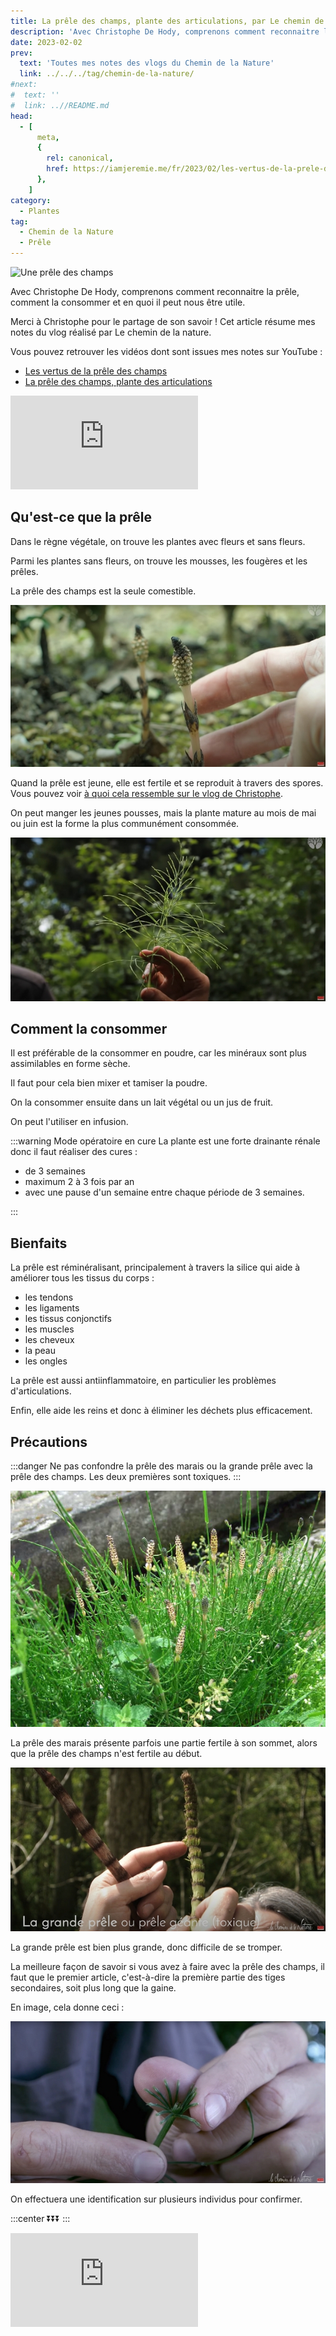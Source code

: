 ```yaml
---
title: La prêle des champs, plante des articulations, par Le chemin de la nature
description: 'Avec Christophe De Hody, comprenons comment reconnaitre la prêle, comment la consommer et en quoi il peut nous être utile.'
date: 2023-02-02
prev:
  text: 'Toutes mes notes des vlogs du Chemin de la Nature'
  link: ../../../tag/chemin-de-la-nature/
#next:
#  text: ''
#  link: ..//README.md
head:
  - [
      meta,
      {
        rel: canonical,
        href: https://iamjeremie.me/fr/2023/02/les-vertus-de-la-prele-des-champs-le-chemin-de-la-nature,
      },
    ]
category:
  - Plantes
tag:
  - Chemin de la Nature
  - Prêle
---
```


![Une prêle des champs](/images/2023-02-02-une-prele-des-champs.jpg 'Crédits: image extraite du vlog du Chemin de la Nature')

Avec Christophe De Hody, comprenons comment reconnaitre la prêle, comment la consommer et en quoi il peut nous être utile.

Merci à Christophe pour le partage de son savoir !
Cet article résume mes notes du vlog réalisé par Le chemin de la nature.

<!-- more -->

Vous pouvez retrouver les vidéos dont sont issues mes notes sur YouTube :

- [Les vertus de la prêle des champs](https://www.youtube.com/watch?v=-qG71xpKoSY)
- [La prêle des champs, plante des articulations](https://www.youtube.com/watch?v=VEJvF5w7xB4)

<!-- markdownlint-disable MD033 -->
<p class="newsletter-wrapper"><iframe class="newsletter-embed" src="https://iamjeremie.substack.com/embed" frameborder="0" scrolling="no"></iframe></p>

## Qu'est-ce que la prêle

Dans le règne végétale, on trouve les plantes avec fleurs et sans fleurs.

Parmi les plantes sans fleurs, on trouve les mousses, les fougères et les prêles.

La prêle des champs est la seule comestible.

![Jeune pousse de prêle des champs](./images/jeune-pousse-de-prele-des-champs.jpg 'Crédits : image extraite du vlog de Christophe sur le Chemin de la Nature')

Quand la prêle est jeune, elle est fertile et se reproduit à travers des spores. Vous pouvez voir [à quoi cela ressemble sur le vlog de Christophe](https://youtu.be/-qG71xpKoSY?t=80).

On peut manger les jeunes pousses, mais la plante mature au mois de mai ou juin est la forme la plus communément consommée.

![Une prêle mature](./images/prele-mature.jpg 'Crédits : image extraite du vlog de Christophe sur le Chemin de la Nature')

## Comment la consommer

Il est préférable de la consommer en poudre, car les minéraux sont plus assimilables en forme sèche.

Il faut pour cela bien mixer et tamiser la poudre.

On la consommer ensuite dans un lait végétal ou un jus de fruit.

On peut l'utiliser en infusion.

:::warning Mode opératoire en cure
La plante est une forte drainante rénale donc il faut réaliser des cures :

- de 3 semaines
- maximum 2 à 3 fois par an
- avec une pause d'un semaine entre chaque période de 3 semaines.

:::

## Bienfaits

La prêle est réminéralisant, principalement à travers la silice qui aide à améliorer tous les tissus du corps :

- les tendons
- les ligaments
- les tissus conjonctifs
- les muscles
- les cheveux
- la peau
- les ongles

La prêle est aussi antiinflammatoire, en particulier les problèmes d'articulations.

Enfin, elle aide les reins et donc à éliminer les déchets plus efficacement.

## Précautions

:::danger Ne pas confondre la prêle des marais ou la grande prêle avec la prêle des champs.
Les deux premières sont toxiques.
:::

![prele-des-marais](./images/prele-des-marais.webp 'Crédits : Application PictureThis sur https://www.picturethisai.com/fr/wiki/Equisetum_palustre.html')

La prêle des marais présente parfois une partie fertile à son sommet, alors que la prêle des champs n'est fertile au début.

![La tige de la grande prêle](./images/grande-prele.jpg 'Crédits : image extraite du vlog de Christophe sur le Chemin de la Nature')

La grande prêle est bien plus grande, donc difficile de se tromper.

La meilleure façon de savoir si vous avez à faire avec la prêle des champs, il faut que le premier article, c'est-à-dire la première partie des tiges secondaires, soit plus long que la gaine.

En image, cela donne ceci :

![Le premier article est 2 fois plus long que la gaine](./images/identification-prele-des-champs.jpg 'Crédits : image extraite du vlog de Christophe sur le Chemin de la Nature')

On effectuera une identification sur plusieurs individus pour confirmer.

:::center
⏬⏬⏬
:::

<!-- markdownlint-disable MD033 -->
<p class="newsletter-wrapper"><iframe class="newsletter-embed" src="https://iamjeremie.substack.com/embed" frameborder="0" scrolling="no"></iframe></p>
